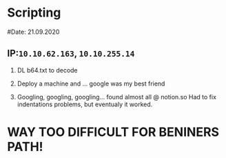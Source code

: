 # Scripting
#Date: 21.09.2020

IP:`10.10.62.163`, `10.10.255.14`
------------------

1. DL b64.txt to decode

2. Deploy a machine and ... google was my best friend

3. Googling, googling, googling... found almost all @ notion.so Had to fix indentations problems, but eventualy it worked. 


# WAY TOO DIFFICULT FOR BENINERS PATH!